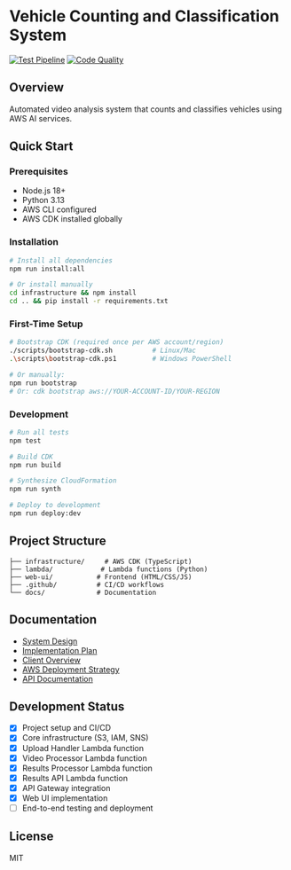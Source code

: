 # Vehicle Counting and Classification System

[![Test Pipeline](https://github.com/your-username/vehicle-counting-system/actions/workflows/test.yml/badge.svg)](https://github.com/your-username/vehicle-counting-system/actions/workflows/test.yml)
[![Code Quality](https://github.com/your-username/vehicle-counting-system/actions/workflows/code-quality.yml/badge.svg)](https://github.com/your-username/vehicle-counting-system/actions/workflows/code-quality.yml)

## Overview
Automated video analysis system that counts and classifies vehicles using AWS AI services.

## Quick Start

### Prerequisites
- Node.js 18+
- Python 3.13
- AWS CLI configured
- AWS CDK installed globally

### Installation
```bash
# Install all dependencies
npm run install:all

# Or install manually
cd infrastructure && npm install
cd .. && pip install -r requirements.txt
```

### First-Time Setup
```bash
# Bootstrap CDK (required once per AWS account/region)
./scripts/bootstrap-cdk.sh          # Linux/Mac
.\scripts\bootstrap-cdk.ps1         # Windows PowerShell

# Or manually:
npm run bootstrap
# Or: cdk bootstrap aws://YOUR-ACCOUNT-ID/YOUR-REGION
```

### Development
```bash
# Run all tests
npm test

# Build CDK
npm run build

# Synthesize CloudFormation
npm run synth

# Deploy to development
npm run deploy:dev
```

## Project Structure
```
├── infrastructure/     # AWS CDK (TypeScript)
├── lambda/            # Lambda functions (Python)
├── web-ui/           # Frontend (HTML/CSS/JS)
├── .github/          # CI/CD workflows
└── docs/             # Documentation
```

## Documentation
- [System Design](SYSTEM_DESIGN.md)
- [Implementation Plan](IMPLEMENTATION_PLAN.md)
- [Client Overview](CLIENT_OVERVIEW.md)
- [AWS Deployment Strategy](AWS_DEPLOYMENT_STRATEGY.md)
- [API Documentation](docs/API_DOCUMENTATION.md)

## Development Status
- [x] Project setup and CI/CD
- [x] Core infrastructure (S3, IAM, SNS)
- [x] Upload Handler Lambda function
- [x] Video Processor Lambda function
- [x] Results Processor Lambda function
- [x] Results API Lambda function
- [x] API Gateway integration
- [x] Web UI implementation
- [ ] End-to-end testing and deployment

## License
MIT
